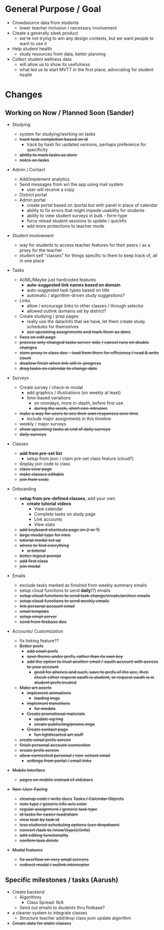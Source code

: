 # General Purpose / Goal

- Crowdsource data from students
  - lower teacher inclusion / necessary involvement
- Create a generally sleek product
  - we're not trying to win any design contests, but we want people to want to use it
- Help student health
  - study resources from data, better planning
- Collect student wellness data
  - will allow us to show its usefulness
  - what led us to start MVTT in the first place, advocating for student health

# Changes

## Working on Now / Planned Soon (Sander)

- Studying
  - system for studying/working on tasks
  - ~~track task completion based on id~~
    - track by hash for updated versions, perhaps preference for specificity
  - ~~ability to mark tasks as done~~
  - ~~notes on tasks~~
- Admin / Contact
  - Add/implement analytics
  - Send messages from w/i the app using mail system
    - user will receive a copy
  - District portal
  - Admin portal
    - create portal based on /portal but with panel in place of calendar
    - ability to fix errors that might impede usability for students
    - ability to view student surveys in bulk - form-type
    - force reload student sessions to update / quickfix
    - add more protections to teacher mode
- Student involvement
  - way for students to access teacher features for their peers / as a proxy for the teacher
  - student self "classes" for things specific to them to keep track of, all in one place
- Tasks
  - AI/ML/Maybe just hardcoded features
    - **auto-suggested link names based on domain**
    - auto-suggested task types based on title
    - automatic / algorithm-driven study suggestions?
  - Links
    - allow / encourage links to other classes / through selector
    - allowed outlink domains set by district?
  - Create studying / prep pages
    - really use the data/info that we have, let them create study schedules for themselves
    - ~~see upcoming assignments and mark them as done~~
  - ~~fixes on edit page~~
  - ~~process only changed tasks server-side / cancel runs on double changes~~
  - ~~store proxy in class doc - load from there for efficiency / read & write count~~
  - ~~disallow finish when link still in-progress~~
  - ~~drag tasks on calendar to change date~~
- Surveys
  - Create survey / check-in modal
    - add graphics / illustrations (on weekly at least)
    - time-based variations
      - on mondays, more in-depth, before first use
      - ~~during the week, short non-intrusive~~
  - ~~make a way for users to see their own responses over time~~
    - include major assignments in this timeline
  - weekly / major surveys
  - ~~show upcoming tasks at end of daily surveys~~
  - ~~daily surveys~~
- Classes
  - **add from pre-set list**
    - setup from json / claim pre-set class feature (cloud?)
  - display join code to class
  - ~~class view page~~
  - ~~make classes editable~~
  - ~~join from code~~
- Onboarding

  - **setup from pre-defined classes**, add your own
    - **create tutorial videos**
      - View calendar
      - Complete tasks on study page
      - Link accounts
      - View stats
  - ~~add keyboard shortcuts page on (/ or ?)~~
  - ~~large modal type for intro~~
  - ~~tutorial modal set up~~
  - ~~where to find everything~~
    - ~~ui tutorial~~
  - ~~better logout prompt~~
  - ~~add first class~~
  - ~~join modal~~

- Emails
  - exclude tasks marked as finished from weekly summary emails
  - setup cloud functions to send **daily**(?) emails
  - ~~setup cloud functions to send task change/create/archive emails~~
  - ~~setup cloud functions to send weekly emails~~
  - ~~link personal account email~~
  - ~~email template~~
  - ~~setup email server~~
  - ~~send from firebase doc~~
- Accounts/ Customization

  - fix linking feature??
  - ~~Better prefs~~
    - ~~add email prefs~~
    - ~~save theme under prefs, rather than its own key~~
    - ~~add the option to trust another email / oauth account with access to your account~~
      - ~~good for phones and such, save to prefs of the acc, then check either request oauth is student, or request oauth is in student prefs.trusted~~
  - ~~Make art assets~~
    - ~~implement animations~~
      - ~~loading imgs~~
    - ~~implement transitions~~
      - ~~for modals~~
    - ~~Create promotional materials~~
      - ~~update og:img~~
      - ~~create public/img/promo imgs~~
    - ~~Create contact page~~
      - ~~fun lighthearted art stuff~~
  - ~~create email prefs screen~~
  - ~~finish personal account connection~~
  - ~~create prefs screen~~
  - ~~allow connected personal / non-school email~~
    - ~~settings from portal / email links~~

- ~~Mobile Interface~~
  - ~~pages on mobile instead of sidebars~~
- ~~Non-User-Facing~~
  - ~~cleanup code / write docs~~
    ~~Tasks / Calendar Objects~~
  - ~~note type / generic info w/o color~~
  - ~~regular assignment / generic task type~~
  - ~~id tasks for easier load/share~~
  - ~~view task by task id~~
  - ~~less cluttered scheduling options (use dropdown)~~
  - ~~convert /task to /view/{type}/{info}~~
  - ~~add editing functionality~~
  - ~~confirm task delete~~
- ~~Modal features~~
  - ~~fix overflow on very small screens~~
  - ~~redirect modal / outlink interceptor~~

## Specific milestones / tasks (Aarush)

- Create backend
  - Algorithms
    - Class Spread: N/A
  - Send out emails to students thru firebase?
- a cleaner system to integrate classes
  - Structure teacher add/drop class json update algorithm
- ~~Create data for static classes~~
